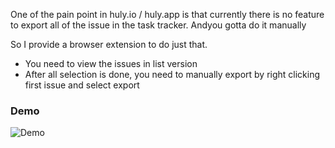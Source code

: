 One of the pain point in huly.io / huly.app is that currently there is no feature to export all of the issue in the task tracker. Andyou gotta do it manually

So I provide a browser extension to do just that.

- You need to view the issues in list version
- After all selection is done, you need to manually export by right clicking first issue and select export

### Demo

![Demo](https://github.com/snowfluke/dummy/blob/main/demo.gif)
